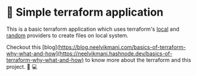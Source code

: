 # 🌟 Simple terraform application

This is a basic terraform application which uses terraform's [local](https://registry.terraform.io/providers/hashicorp/local/latest) and [random](https://registry.terraform.io/providers/hashicorp/random/latest) providers to create files on local system.

Checkout this [blog](https://blog.neelvikmani.com/basics-of-terraform-why-what-and-how](https://neelvikmani.hashnode.dev/basics-of-terraform-why-what-and-how) to know more about the terraform and this project. 💫 💻
